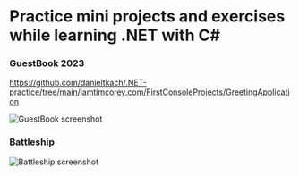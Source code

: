 # Practice mini projects and exercises while learning .NET with C#

### GuestBook 2023
https://github.com/danieltkach/.NET-practice/tree/main/iamtimcorey.com/FirstConsoleProjects/GreetingApplication

![GuestBook screenshot](https://github.com/danieltkach/.NET-practice/assets/70539591/27bd2ccd-ccbf-4093-8366-b891f93b58ab)

### Battleship
![Battleship screenshot](https://github.com/danieltkach/.NET-practice/assets/70539591/56ede389-c844-46a6-be4c-be5af3fc3f52)
